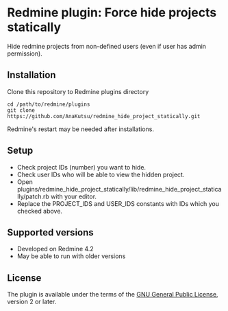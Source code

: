 # Redmine plugin: Force hide projects statically

Hide redmine projects from non-defined users (even if user has admin permission).


Installation
------------

Clone this repository to Redmine plugins directory

    cd /path/to/redmine/plugins
    git clone https://github.com/AnaKutsu/redmine_hide_project_statically.git

Redmine's restart may be needed after installations.


Setup
------------

* Check project IDs (number) you want to hide.
* Check user IDs who will be able to view the hidden project.
* Open plugins/redmine_hide_project_statically/lib/redmine_hide_project_statically/patch.rb with your editor.
* Replace the PROJECT_IDS and USER_IDS constants with IDs which you checked above.


Supported versions
------------------

* Developed on Redmine 4.2
* May be able to run with older versions


License
-------

The plugin is available under the terms of the [GNU General Public License](http://www.gnu.org/licenses/gpl-2.0.html), version 2 or later.
